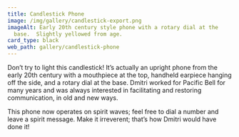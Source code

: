 ```yaml
---
title: Candlestick Phone
image: /img/gallery/candlestick-export.png
imageAlt: Early 20th century style phone with a rotary dial at the
  base.  Slightly yellowed from age.
card_type: black
web_path: gallery/candlestick-phone
---
```

Don’t try to light this candlestick! It’s actually an upright phone from the
early 20th century with a mouthpiece at the top, handheld earpiece hanging off
the side, and a rotary dial at the base. Dmitri worked for Pacific Bell for
many years and was always interested in facilitating and restoring
communication, in old and new ways.


This phone now operates on spirit waves; feel free to dial a number and leave a spirit message. Make it irreverent; that’s how Dmitri would have done it!